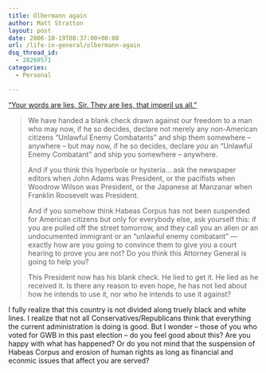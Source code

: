 ```yaml
---
title: Olbermann again
author: Matt Stratton
layout: post
date: 2006-10-19T08:37:00+00:00
url: /life-in-general/olbermann-again
dsq_thread_id:
  - 28260571
categories:
  - Personal

---
```

 [&#8220;Your words are lies, Sir. They are lies, that imperil us all.&#8221;][1]

> We have handed a blank check drawn against our freedom to a man who may now, if he so decides, declare not merely any non-American citizens &#8220;Unlawful Enemy Combatants&#8221; and ship them somewhere &#8211; anywhere &#8211; but may now, if he so decides, declare _you_ an &#8220;Unlawful Enemy Combatant&#8221; and ship you somewhere &#8211; anywhere. 
> 
> And if you think this hyperbole or hysteria&#8230; ask the newspaper editors when John Adams was President, or the pacifists when Woodrow Wilson was President, or the Japanese at Manzanar when Franklin Roosevelt was President. 
> 
> And if you somehow think Habeas Corpus has not been suspended for American citizens but only for everybody else, ask yourself this: if you are pulled off the street tomorrow, and they call you an alien or an undocumented immigrant or an &#8220;unlawful enemy combatant&#8221; &#8212; exactly how are you going to convince them to give you a court hearing to prove you are not? Do you think this Attorney General is going to help you? 
> 
> This President now has his blank check. He lied to get it. He lied as he received it. Is there any reason to even hope, he has not lied about how he intends to use it, nor who he intends to use it against? </blockquote> 
> 
> I fully realize that this country is not divided along truely black and white lines. I realize that not all Conservatives/Republicans think that everything the current administration is doing is good. But I wonder &#8211; those of you who voted for GWB in this past election &#8211; do you feel good about this? Are you happy with what has happened? Or do you not mind that the suspension of Habeas Corpus and erosion of human rights as long as financial and econmic issues that affect you are served?

 [1]: https://www.crooksandliars.com/2006/10/18/countdown-special-comment-death-of-habeas-corpus-your-words-are-lies-sir/